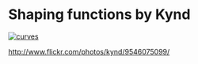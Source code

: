 # Shaping functions by Kynd

<a data-flickr-embed="true"  href="https://www.flickr.com/photos/kynd/9546075099/" title="curves"><img src="https://farm8.staticflickr.com/7346/9546075099_14b91d8dec_h.jpg" alt="curves"></a><script async src="//embedr.flickr.com/assets/client-code.js" charset="utf-8"></script>

http://www.flickr.com/photos/kynd/9546075099/